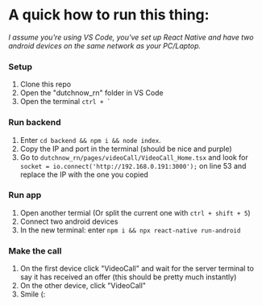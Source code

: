 # A quick how to run this thing: 
_I assume you're using VS Code, you've set up React Native and have two android devices on the same network as your PC/Laptop._

### Setup
1. Clone this repo
2. Open the "dutchnow_rn" folder in VS Code
3. Open the terminal ``ctrl + ` ``

### Run backend 
1. Enter `cd backend && npm i && node index`. 
2. Copy the IP and port in the terminal (should be nice and purple) 
3. Go to `dutchnow_rn/pages/videoCall/VideoCall_Home.tsx` and look for `socket = io.connect('http://192.168.0.191:3000');` on line 53 and replace the IP with the one you copied

### Run app
1. Open another termial (Or split the current one with `ctrl + shift + 5`)
2. Connect two android devices
3. In the new terminal: enter `npm i && npx react-native run-android`

### Make the call
1. On the first device click "VideoCall" and wait for the server terminal to say it has received an offer (this should be pretty much instantly)
2. On the other device, click "VideoCall" 
3. Smile (: 
